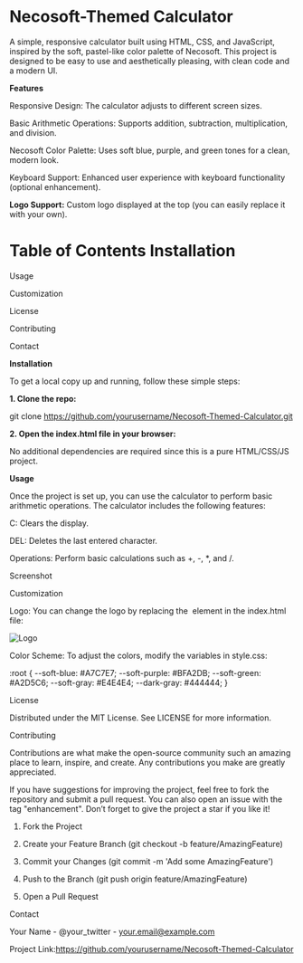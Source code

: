 # Necosoft-Themed Calculator

A simple, responsive calculator built using HTML, CSS, and JavaScript, inspired by the soft, pastel-like color palette of Necosoft. This project is designed to be easy to use and aesthetically pleasing, with clean code and a modern UI.

 <!-- Replace with a screenshot link -->

**Features**

Responsive Design: The calculator adjusts to different screen sizes.

Basic Arithmetic Operations: Supports addition, subtraction, multiplication, and division.

Necosoft Color Palette: Uses soft blue, purple, and green tones for a clean, modern look.

Keyboard Support: Enhanced user experience with keyboard functionality (optional enhancement).

**Logo Support:** Custom logo displayed at the top (you can easily replace it with your own).


# Table of Contents Installation

Usage

Customization

License

Contributing

Contact


**Installation**

To get a local copy up and running, follow these simple steps:

**1. Clone the repo:**

git clone <https://github.com/yourusername/Necosoft-Themed-Calculator.git>


**2. Open the index.html file in your browser:**

<open index.html>



No additional dependencies are required since this is a pure HTML/CSS/JS project.

**Usage**

Once the project is set up, you can use the calculator to perform basic arithmetic operations. The calculator includes the following features:

C: Clears the display.

DEL: Deletes the last entered character.

Operations: Perform basic calculations such as +, -, *, and /.


Screenshot

<!-- You can add a screenshot here -->

Customization

Logo: You can change the logo by replacing the <img> element in the index.html file:

<img src="your-logo.png" alt="Logo" class="logo">

Color Scheme: To adjust the colors, modify the variables in style.css:

:root {
    --soft-blue: #A7C7E7;
    --soft-purple: #BFA2DB;
    --soft-green: #A2D5C6;
    --soft-gray: #E4E4E4;
    --dark-gray: #444444;
}


License

Distributed under the MIT License. See LICENSE for more information.

Contributing

Contributions are what make the open-source community such an amazing place to learn, inspire, and create. Any contributions you make are greatly appreciated.

If you have suggestions for improving the project, feel free to fork the repository and submit a pull request. You can also open an issue with the tag "enhancement". Don’t forget to give the project a star if you like it!

1. Fork the Project


2. Create your Feature Branch (git checkout -b feature/AmazingFeature)


3. Commit your Changes (git commit -m 'Add some AmazingFeature')


4. Push to the Branch (git push origin feature/AmazingFeature)


5. Open a Pull Request



Contact

Your Name - @your_twitter - your.email@example.com

Project Link:https://github.com/yourusername/Necosoft-Themed-Calculator
